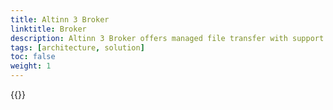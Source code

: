 ```yaml
---
title: Altinn 3 Broker
linktitle: Broker
description: Altinn 3 Broker offers managed file transfer with support for large files and advanced features for information security, status monitoring and quality of service.   
tags: [architecture, solution]
toc: false
weight: 1
---
```


{{<children />}}


